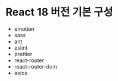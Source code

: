 # React 18 버전 기본 구성

- emotion
- sass
- ant
- eslint
- prettier
- react-router
- react-router-dom
- axios
